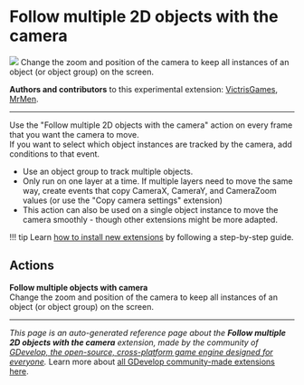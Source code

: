 # Follow multiple 2D objects with the camera

<img src="https://resources.gdevelop-app.com/assets/Icons/camera-switch-outline.svg" class="extension-icon"></img>
Change the zoom and position of the camera to keep all instances of an object (or object group) on the screen.

**Authors and contributors** to this experimental extension: [VictrisGames](https://gd.games/VictrisGames), [MrMen](https://gd.games/MrMen).

---

Use the "Follow multiple 2D objects with the camera" action on every frame that you want the camera to move.  
If you want to select which object instances are tracked by the camera, add conditions to that event.


- Use an object group to track multiple objects.
- Only run on one layer at a time.  If multiple layers need to move the same way, create events that copy CameraX, CameraY, and CameraZoom values (or use the "Copy camera settings" extension)
- This action can also be used on a single object instance to move the camera smoothly - though other extensions might be more adapted.

!!! tip
    Learn [how to install new extensions](/gdevelop5/extensions/search) by following a step-by-step guide.

## Actions

**Follow multiple objects with camera**  
Change the zoom and position of the camera to keep all instances of an object (or object group) on the screen.




---

*This page is an auto-generated reference page about the **Follow multiple 2D objects with the camera** extension, made by the community of [GDevelop, the open-source, cross-platform game engine designed for everyone](https://gdevelop.io/).* Learn more about [all GDevelop community-made extensions here](/gdevelop5/extensions).